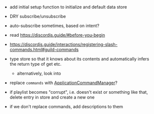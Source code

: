 - add initial setup function to initialize and default data store
- DRY subscribe/unsubscribe
- auto-subscribe sometimes, based on intent?

- read https://discordjs.guide/#before-you-begin
- https://discordjs.guide/interactions/registering-slash-commands.html#guild-commands

- type store so that it knows about its contents and automatically infers the return type of get etc.
  - alternatively, look into
- replace `commands` with [ApplicationCommandManager](https://discord.js.org/#/docs/main/stable/class/ApplicationCommandManager)?
- if playlist becomes "corrupt", i.e. doesn't exist or something like that, delete entry in store and create a new one
- if we don't replace commands, add descriptions to them

